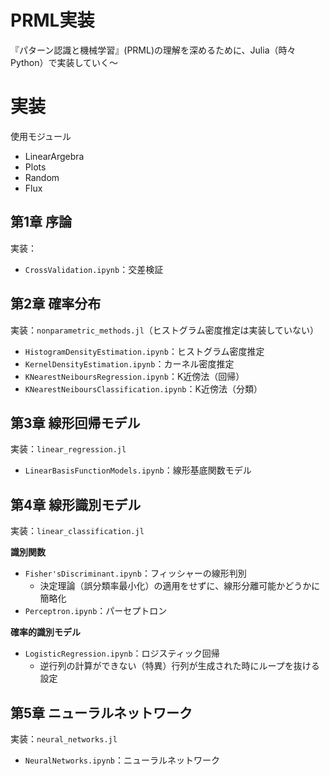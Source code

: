# PRML実装
『パターン認識と機械学習』(PRML)の理解を深めるために、Julia（時々Python）で実装していく〜

# 実装
使用モジュール

- LinearArgebra
- Plots
- Random
- Flux

## 第1章 序論
実装：

- `CrossValidation.ipynb`：交差検証

## 第2章 確率分布
実装：`nonparametric_methods.jl`（ヒストグラム密度推定は実装していない）

- `HistogramDensityEstimation.ipynb`：ヒストグラム密度推定
- `KernelDensityEstimation.ipynb`：カーネル密度推定
- `KNearestNeiboursRegression.ipynb`：K近傍法（回帰）
- `KNearestNeiboursClassification.ipynb`：K近傍法（分類）

## 第3章 線形回帰モデル
実装：`linear_regression.jl`

- `LinearBasisFunctionModels.ipynb`：線形基底関数モデル


## 第4章 線形識別モデル
実装：`linear_classification.jl`

**識別関数**

- `Fisher'sDiscriminant.ipynb`：フィッシャーの線形判別
  - 決定理論（誤分類率最小化）の適用をせずに、線形分離可能かどうかに簡略化
- `Perceptron.ipynb`：パーセプトロン

**確率的識別モデル**
- `LogisticRegression.ipynb`：ロジスティック回帰
  - 逆行列の計算ができない（特異）行列が生成された時にループを抜ける設定

## 第5章 ニューラルネットワーク
実装：`neural_networks.jl`

- `NeuralNetworks.ipynb`：ニューラルネットワーク
